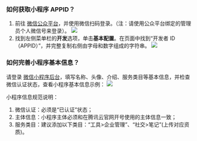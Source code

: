 ### 如何获取小程序 APPID？

1.	前往 [微信公众平台](https://mp.weixin.qq.com/)，并使用微信扫码登录。（注：请使用公众平台绑定的管理员个人微信号来登录）。
![](https://main.qcloudimg.com/raw/37a1d85790e3f7edb3f5312cf00a2b0a.png)
2.	找到左侧菜单栏的**开发**选项，单击**基本配置**。在页面中找到“开发者 ID（APPID）”，并完整复制右侧由字母和数字组成的字符串。
![](https://main.qcloudimg.com/raw/c4504f73b9b9b9d695f4ddc42061014e.png)



### 如何完善小程序基本信息？

请登录 [微信小程序后台](https://mp.weixin.qq.com/)，填写名称、头像、介绍、服务类目等基本信息，并检查微信认证状态，查看小程序基本信息示例：
![](https://main.qcloudimg.com/raw/732356c3a8b7cef0e1f3ac9350fa2ca5.png)

小程序信息规范说明：
1. 微信认证：必须是“已认证”状态；
2. 主体信息：小程序主体必须和在腾讯云官网开号使用的主体信息一致；
3. 服务类目：建议添加以下类目：“工具>企业管理”、“社交>笔记”(上传对应资质)。
